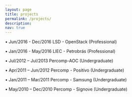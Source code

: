 ```yaml
---
layout: page
title: projects
permalink: /projects/
description: 
nav: true
---
```

<!--
<div class="projects grid">

  {% assign sorted_projects = site.projects | sort: "importance" %}
  {% for project in sorted_projects %}
  <div class="grid-item">
    {% if project.redirect %}
    <a href="{{ project.redirect }}" target="_blank">
    {% else %}
    <a href="{{ project.url | relative_url }}">
    {% endif %}
      <div class="card hoverable">
        {% if project.img %}
        <img src="{{ project.img | relative_url }}" alt="project thumbnail">
        {% endif %}
        <div class="card-body">
          <h2 class="card-title text-lowercase">{{ project.title }}</h2>
          <p class="card-text">{{ project.description }}</p>
          <div class="row ml-1 mr-1 p-0">
            {% if project.github %}
            <div class="github-icon">
              <div class="icon" data-toggle="tooltip" title="Code Repository">
                <a href="{{ project.github }}" target="_blank"><i class="fab fa-github gh-icon"></i></a>
              </div>
              {% if project.github_stars %}
              <span class="stars" data-toggle="tooltip" title="GitHub Stars">
                <i class="fas fa-star"></i>
                <span id="{{ project.github_stars }}-stars"></span>
              </span>
              {% endif %}
            </div>
            {% endif %}
          </div>
        </div>
      </div>
    </a>
  </div>
{% endfor %}

</div>

-->

• Jun/2016 - Dec/2016 LSD - OpenStack (Professional)

• Jan/2016 - May/2016 LIEC - Petrobrás (Professional)

• Jul/2012 – Jul/2013 Percomp-AOC (Undergraduate)

• Apr/2011 – Jun/2012 Percomp - Positivo (Undergraduate)

• Jan/2011 – Mar/2011 Percomp - Samsung (Undergraduate)

• May/2010 – Dec/2010 Percomp - Signove (Undergraduate)
